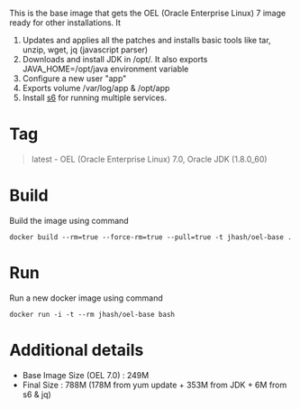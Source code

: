 This is the base image that gets the OEL (Oracle Enterprise Linux) 7 image ready for other installations. It

1. Updates and applies all the patches and installs basic tools like tar, unzip, wget, jq (javascript parser)
2. Downloads and install JDK in /opt/. It also exports JAVA_HOME=/opt/java environment variable 
3. Configure a new user "app" 
4. Exports volume /var/log/app & /opt/app
5. Install [s6](http://skarnet.org/software/s6/) for running multiple services.

# Tag
> latest - OEL (Oracle Enterprise Linux) 7.0, Oracle JDK (1.8.0_60)

# Build 
Build the image using command
```
docker build --rm=true --force-rm=true --pull=true -t jhash/oel-base .
```
# Run
Run a new docker image using command
```
docker run -i -t --rm jhash/oel-base bash
```
# Additional details

* Base Image Size (OEL 7.0) : 249M
* Final Size : 788M (178M from yum update + 353M from JDK + 6M from s6 & jq)

